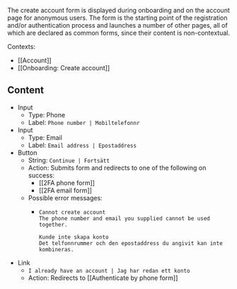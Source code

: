 The create account form is displayed during onboarding and on the account page for anonymous users. The form is the starting point of the registration and/or authentication process and launches a number of other pages, all of which are declared as common forms, since their content is non-contextual.

Contexts:
* [[Account]]
* [[Onboarding: Create account]]


## Content
* Input 
  * Type: Phone
  * Label: `Phone number | Mobiltelefonnr`
* Input 
  * Type: Email
  * Label: `Email address | Epostaddress`
* Button
  * String: `Continue | Fortsätt`
  * Action: Submits form and redirects to one of the following on success:
    * [[2FA phone form]]
    * [[2FA email form]]
  * Possible error messages:
    * `Cannot create account`  
      `The phone number and email you supplied cannot be used together. `  
      
      `Kunde inte skapa konto`  
      `Det telfonnrummer och den epostaddress du angivit kan inte kombineras.`
* Link
  * `I already have an account | Jag har redan ett konto`
  * Action: Redirects to [[Authenticate by phone form]]
